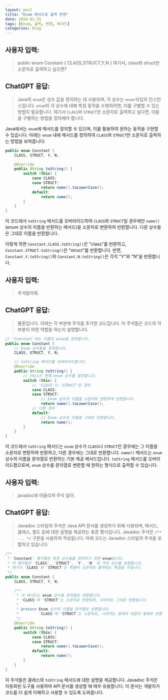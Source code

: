 ```yaml
---
layout: post
title: "Enum 메서드로 출력 변경"
date: 2024-01-31
tags: [Enum, 출력, 변경, 메서드]
categories: blog
---
```


## 사용자 입력:
> public enum Constant {
    CLASS,STRUCT,Y,N
}  여기서, class와 struct만 소문자로 출력하고 싶으면?

## ChatGPT 응답:
> Java의 `enum`은 상수 값을 정의하는 데 사용되며, 각 상수는 `enum` 타입의 인스턴스입니다. `enum`의 각 상수에 대해 특정 동작을 수행하려면, 이를 구별할 수 있는 방법이 필요합니다. 여기서 `CLASS`와 `STRUCT`만 소문자로 출력하고 싶다면, 이들을 구별하는 방법을 정의해야 합니다.

Java에서는 `enum`에 메서드를 정의할 수 있으며, 이를 활용하여 원하는 동작을 구현할 수 있습니다. 아래는 `enum` 내에 메서드를 정의하여 `CLASS`와 `STRUCT`만 소문자로 출력하는 방법을 보여줍니다:

```java
public enum Constant {
    CLASS, STRUCT, Y, N;

    @Override
    public String toString() {
        switch (this) {
            case CLASS:
            case STRUCT:
                return name().toLowerCase();
            default:
                return name();
        }
    }
}
```

이 코드에서 `toString` 메서드를 오버라이드하여 `CLASS`와 `STRUCT`일 경우에만 `name()` (enum 상수의 이름을 반환하는 메서드)을 소문자로 변환하여 반환합니다. 다른 상수들은 그대로 이름을 반환합니다.

이렇게 하면 `Constant.CLASS.toString()`은 "class"를 반환하고, `Constant.STRUCT.toString()`은 "struct"를 반환합니다. 반면, `Constant.Y.toString()`와 `Constant.N.toString()`은 각각 "Y"와 "N"을 반환합니다.

## 사용자 입력:
> 주석달아줘.

## ChatGPT 응답:
> 물론입니다. 아래는 각 부분에 주석을 추가한 코드입니다. 이 주석들은 코드의 각 부분이 어떤 역할을 하는지 설명합니다.

```java
// 'Constant'라는 이름의 enum을 정의합니다.
public enum Constant {
    // Enum 상수들을 정의합니다.
    CLASS, STRUCT, Y, N;

    // toString 메서드를 오버라이드합니다.
    @Override
    public String toString() {
        // this는 현재 enum 상수를 참조합니다.
        switch (this) {
            // 'CLASS'나 'STRUCT'인 경우
            case CLASS:
            case STRUCT:
                // Enum 상수의 이름을 소문자로 변환하여 반환합니다.
                return name().toLowerCase();
            // 다른 경우
            default:
                // Enum 상수의 이름을 그대로 반환합니다.
                return name();
        }
    }
}
```

이 코드에서 `toString` 메서드는 `enum` 상수가 `CLASS`나 `STRUCT`인 경우에는 그 이름을 소문자로 변환하여 반환하고, 다른 경우에는 그대로 반환합니다. `name()` 메서드는 `enum` 상수의 이름을 문자열로 반환하는 기본 제공 메서드입니다. `toString` 메서드를 오버라이드함으로써, `enum` 상수를 문자열로 변환할 때 원하는 형식으로 출력할 수 있습니다.

## 사용자 입력:
> javadoc에 어울리게 주석 달아.

## ChatGPT 응답:
> Javadoc 스타일의 주석은 Java API 문서를 생성하기 위해 사용되며, 메서드, 클래스, 필드 등에 대한 설명을 제공하는 표준 형식입니다. Javadoc 주석은 `/** ... */` 구문을 사용하여 작성됩니다. 아래 코드는 Javadoc 스타일의 주석을 포함하고 있습니다:

```java
/**
 * 'Constant' 열거형은 특정 상수들을 정의하기 위한 enum입니다.
 * 이 열거형은 'CLASS', 'STRUCT', 'Y', 'N' 네 가지 상수를 포함합니다.
 * 여기서 'CLASS'와 'STRUCT'는 특별히 소문자로 출력되는 특징을 가집니다.
 */
public enum Constant {
    CLASS, STRUCT, Y, N;

    /**
     * 이 메서드는 enum 상수를 문자열로 변환합니다.
     * 'CLASS'와 'STRUCT'는 소문자로 반환되며, 나머지는 그대로 반환됩니다.
     *
     * @return Enum 상수의 이름을 문자열로 반환합니다.
     *         'CLASS'와 'STRUCT'는 소문자로, 나머지는 원래의 대문자 형태로 반환됩니다.
     */
    @Override
    public String toString() {
        switch (this) {
            case CLASS:
            case STRUCT:
                return name().toLowerCase();
            default:
                return name();
        }
    }
}
```

이 주석들은 클래스와 `toString` 메서드에 대한 설명을 제공합니다. Javadoc 주석은 자동화된 도구를 사용하여 API 문서를 생성할 때 매우 유용합니다. 이 문서는 개발자가 코드를 더 쉽게 이해하고 사용할 수 있도록 도와줍니다.


